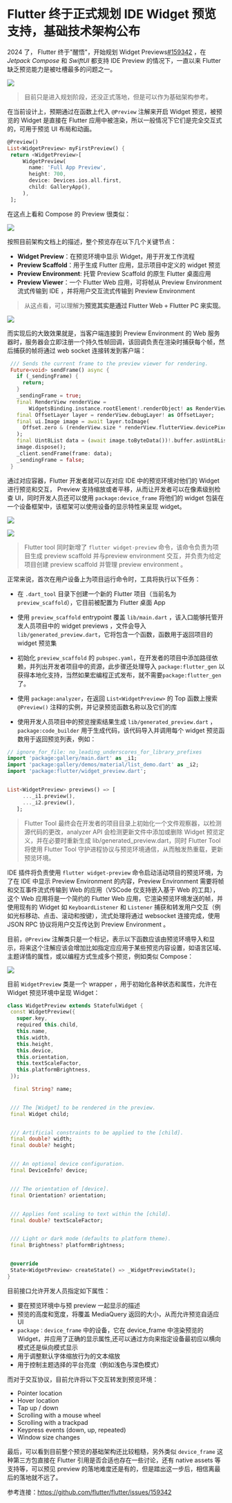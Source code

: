 # Flutter 终于正式规划 IDE  Widget 预览支持，基础技术架构公布

2024 了， Flutter 终于"醒悟"，开始规划 Widget Previews[#159342](https://github.com/flutter/flutter/issues/159342) ，在 *Jetpack Compose* 和 *SwiftUI* 都支持 IDE Preview 的情况下，一直以来 Flutter 缺乏预览能力是被吐槽最多的问题之一。

![](http://img.cdn.guoshuyu.cn/20241125_preview/image1.png)

> 目前只是进入规划阶段，还没正式落地，但是可以作为基础架构参考。

在当前设计上，预期通过在函数上代入  `@Preview` 注解来开启 Widget 预览，被预览的 Widget 是直接在 Flutter 应用中被渲染，所以一般情况下它们是完全交互式的，可用于预览 UI 布局和动画。

```dart
@Preview()
List<WidgetPreview> myFirstPreview() {
 return <WidgetPreview>[
     WidgetPreview(
       name: 'Full App Preview',
       height: 700,
       device: Devices.ios.all.first,
       child: GalleryApp(),
     ),
 ];

```

在这点上看和 Compose 的 Preview 很类似：

![](http://img.cdn.guoshuyu.cn/20241125_preview/image2.png)

按照目前架构文档上的描述，整个预览存在以下几个关键节点：

- **Widget Preview**：在预览环境中显示 Widget，用于开发工作流程
- **Preview Scaffold**：用于生成 Flutter 应用，显示项目中定义的 widget 预览
- **Preview Environment**: 托管 Preview  Scaffold 的原生 Flutter 桌面应用
- **Preview Viewer**：一个 Flutter Web 应用，可将帧从 Preview Environment 流式传输到 IDE ，并将用户交互流式传输到 Preview Environment

>  从这点看，可以理解为**预览其实是通过 Flutter Web + Flutter PC 来实现**。

![](http://img.cdn.guoshuyu.cn/20241125_preview/image3.png)



而实现后的大致效果就是，当客户端连接到 Preview Environment 的 Web 服务器时，服务器会立即注册一个持久性帧回调，该回调负责在渲染时捕获每个帧，然后捕获的帧将通过 web socket 连接转发到客户端：

```dart
 /// Sends the current frame to the preview viewer for rendering.
 Future<void> sendFrame() async {
   if (_sendingFrame) {
     return;
   }
   _sendingFrame = true;
   final RenderView renderView =
       WidgetsBinding.instance.rootElement!.renderObject! as RenderView;
   final OffsetLayer layer = renderView.debugLayer! as OffsetLayer;
   final ui.Image image = await layer.toImage(
     Offset.zero & (renderView.size * renderView.flutterView.devicePixelRatio),
   );
   final Uint8List data = (await image.toByteData())!.buffer.asUint8List();
   image.dispose();
   _client.sendFrame(frame: data);
   _sendingFrame = false;
 }

```

通过对应容器，Flutter 开发者就可以在对应 IDE 中的预览环境对他们的 Widget 进行预览和交互， Preview 支持缩放或者平移，从而让开发者可以在像素级别检查 UI，同时开发人员还可以使用 `package:device_frame`  将他们的 widget 包装在一个设备框架中，该框架可以使用设备的显示特性来呈现 widget。

![](http://img.cdn.guoshuyu.cn/20241125_preview/image4.gif)

![](http://img.cdn.guoshuyu.cn/20241125_preview/image5.gif)

> Flutter tool  同时新增了 `flutter widget-preview` 命令，该命令负责为项目生成 preview scaffold 并与preview environment 交互，并负责为给定项目创建 preview scaffold  并管理 preview environment 。

正常来说，首次在用户设备上为项目运行命令时，工具将执行以下任务：

- 在 `.dart_tool` 目录下创建一个新的 Flutter 项目（当前名为 `preview_scaffold`），它目前被配置为 Flutter 桌面 App

- 使用 `preview_scaffold`  entrypoint 覆盖 `lib/main.dart` ，该入口能够托管开发人员项目中的 widget previews ，文件会导入` lib/generated_preview.dart`，它将包含一个函数，函数用于返回项目的 widget 预览集
- 初始化 `preview_scaffold` 的 `pubspec.yaml`，在开发者的项目中添加路径依赖，并列出开发者项目中的资源，此步骤还处理导入 `package:flutter_gen` 以获得本地化支持，当然如果宏编程正式发布，就不需要`package:flutter_gen`  了。
- 使用 `package:analyzer`，在返回 `List<WidgetPreview>` 的 Top 函数上搜索 `@Preview()` 注释的实例，并记录预览函数名称以及它们的库
- 使用开发人员项目中的预览搜索结果生成 `lib/generated_preview.dart`  ， `package:code_builder` 用于生成代码，该代码导入并调用每个 widget 预览函数用于返回预览列表，例如：

```dart
// ignore_for_file: no_leading_underscores_for_library_prefixes
import 'package:gallery/main.dart' as _i1;
import 'package:gallery/demos/material/list_demo.dart' as _i2;
import 'package:flutter/widget_preview.dart';


List<WidgetPreview> previews() => [
     ..._i1.preview(),
     ..._i2.preview(),
   ];

```

> Flutter  Tool 最终会在开发者的项目目录上初始化一个文件观察器，以检测源代码的更改，analyzer API 会检测更新文件中添加或删除 Widget 预览定义，并在必要时重新生成 lib/generated_preview.dart，同时 Flutter Tool 将使用 Flutter Tool 守护进程协议与预览环境通信，从而触发热重载，更新预览环境。

IDE 插件将负责使用 `flutter widget-preview` 命令启动活动项目的预览环境，为了在 IDE 中显示 Preview Environment 的内容，Preview Environment 需要将帧和交互事件流式传输到 Web 的应用（VSCode 仅支持嵌入基于 Web 的工具），这个 Web 应用将是一个简约的 Flutter Web 应用，它渲染预览环境发送的帧，并使用现有的 Widget 如 `KeyboardListener` 和 `Listener` 捕获和转发用户交互（例如光标移动、点击、滚动和按键），流式处理将通过 websocket 连接完成，使用 JSON RPC 协议将用户交互传达到 Preview Environment 。

目前，`@Preview` 注解类只是一个标记，表示以下函数应该由预览环境导入和显示，将来这个注解应该会增加比如指定应应用于某些预览内容设置，如语言区域、主题详情的属性，或以编程方式生成多个预览，例如类似 Compose：

![](http://img.cdn.guoshuyu.cn/20241125_preview/image6.gif)

目前 `WidgetPreview` 类是一个 wrapper ，用于初始化各种状态和属性，允许在 Widget 预览环境中呈现 Widget：

```dart
class WidgetPreview extends StatefulWidget {
 const WidgetPreview({
   super.key,
   required this.child,
   this.name,
   this.width,
   this.height,
   this.device,
   this.orientation,
   this.textScaleFactor,
   this.platformBrightness,
 });
  
  final String? name;


 /// The [Widget] to be rendered in the preview.
 final Widget child;


 /// Artificial constraints to be applied to the [child].
 final double? width;
 final double? height;


 /// An optional device configuration.
 final DeviceInfo? device;


 /// The orientation of [device].
 final Orientation? orientation;


 /// Applies font scaling to text within the [child].
 final double? textScaleFactor;


 /// Light or dark mode (defaults to platform theme).
 final Brightness? platformBrightness;


 @override
 State<WidgetPreview> createState() => _WidgetPreviewState();
}
```

目前接口允许开发人员指定如下属性：

- 要在预览环境中与预 preview 一起显示的描述
- 预览的高度和宽度，将覆盖 MediaQuery 返回的大小，从而允许预览自适应 UI
- `package：device_frame` 中的设备，它在 device_frame 中渲染预览的 Widget，并应用了正确的显示属性,还可以通过方向来指定设备最初应以横向模式还是纵向模式显示
- 用于调整默认字体缩放行为的文本缩放
- 用于控制主题选择的平台亮度（例如浅色与深色模式）

而对于交互协议，目前允许将以下交互转发到预览环境：

- Pointer location 
- Hover location
- Tap up / down 
- Scrolling with a mouse wheel
- Scrolling with a trackpad
- Keypress events (down, up, repeated)
- Window size changes 

最后，可以看到目前整个预览的基础架构还比较粗糙，另外类似  `device_frame` 这种第三方包直接在 Flutter 引用是否合适也存在一些讨论，还有 native assets 等支持等，可以预见 preview 的落地难度还是有的，但是踏出这一步后，相信离最后的落地就不远了。



参考连接：https://github.com/flutter/flutter/issues/159342